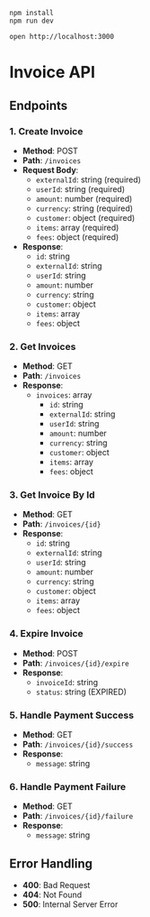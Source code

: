 ```
npm install
npm run dev

open http://localhost:3000
```



# Invoice API

## Endpoints

### 1. Create Invoice

* **Method**: POST
* **Path**: `/invoices`
* **Request Body**:
	+ `externalId`: string (required)
	+ `userId`: string (required)
	+ `amount`: number (required)
	+ `currency`: string (required)
	+ `customer`: object (required)
	+ `items`: array (required)
	+ `fees`: object (required)
* **Response**:
	+ `id`: string
	+ `externalId`: string
	+ `userId`: string
	+ `amount`: number
	+ `currency`: string
	+ `customer`: object
	+ `items`: array
	+ `fees`: object

### 2. Get Invoices

* **Method**: GET
* **Path**: `/invoices`
* **Response**:
	+ `invoices`: array
		- `id`: string
		- `externalId`: string
		- `userId`: string
		- `amount`: number
		- `currency`: string
		- `customer`: object
		- `items`: array
		- `fees`: object

### 3. Get Invoice By Id

* **Method**: GET
* **Path**: `/invoices/{id}`
* **Response**:
	+ `id`: string
	+ `externalId`: string
	+ `userId`: string
	+ `amount`: number
	+ `currency`: string
	+ `customer`: object
	+ `items`: array
	+ `fees`: object

### 4. Expire Invoice

* **Method**: POST
* **Path**: `/invoices/{id}/expire`
* **Response**:
	+ `invoiceId`: string
	+ `status`: string (EXPIRED)

### 5. Handle Payment Success

* **Method**: GET
* **Path**: `/invoices/{id}/success`
* **Response**:
	+ `message`: string

### 6. Handle Payment Failure

* **Method**: GET
* **Path**: `/invoices/{id}/failure`
* **Response**:
	+ `message`: string

## Error Handling

* **400**: Bad Request
* **404**: Not Found
* **500**: Internal Server Error
